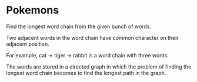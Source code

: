 # Pokemons

Find the longest word chain from the given bunch of words.

Two adjacent words in the word chain have common character on their adjacent position.

For example, cat -> tiger -> rabbit is a word chain with three words.

The words are stored in a directed graph in which the problem of finding the longest word chain becomes to find the longest path in the graph.